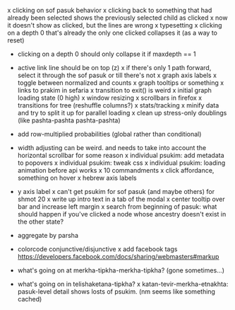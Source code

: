 x clicking on sof pasuk behavior
x clicking back to something that had already been selected shows the previously selected child as clicked
    x now it doesn't show as clicked, but the lines are wrong
x typesetting
x clicking on a depth 0 that's already the only one clicked collapses it (as a way to reset)
- clicking on a depth 0 should only collapse it if maxdepth == 1
- active link line should be on top (z)
x if there's only 1 path forward, select it through the sof pasuk or till there's not
x graph axis labels
x toggle between normalized and counts
x graph tooltips or something
x links to prakim in sefaria
x transition to exit() is weird
x initial graph loading state (0 high)
x window resizing
x scrollbars in firefox
x transitions for tree (reshuffle columns?)
x stats/tracking
x minify data and try to split it up for parallel loading
x clean up stress-only doublings (like pashta-pashta pashta-pashta)
- add row-multiplied probabilities (global rather than conditional)
- width adjusting can be weird. and needs to take into account the horizontal scrollbar for some reason
x individual psukim: add metadata to popovers
x individual psukim: tweak css
x individual psukim: loading animation before api works
x 10 commandments
x click affordance, something on hover
x hebrew axis labels
- y axis label
x can't get psukim for sof pasuk (and maybe others) for shmot 20
x write up intro text in a tab of the modal
x center tooltip over bar and increase left margin
x search from beginning of pasuk: what should happen if you've clicked a node whose ancestry doesn't exist in the other state?
- aggregate by parsha
- colorcode conjunctive/disjunctive
x add facebook tags https://developers.facebook.com/docs/sharing/webmasters#markup

- what's going on at merkha-tipkha-merkha-tipkha? (gone sometimes…)
- what's going on in telishaketana-tipkha?
x katan-tevir-merkha-etnakhta: pasuk-level detail shows losts of psukim. (nm seems like something cached)
